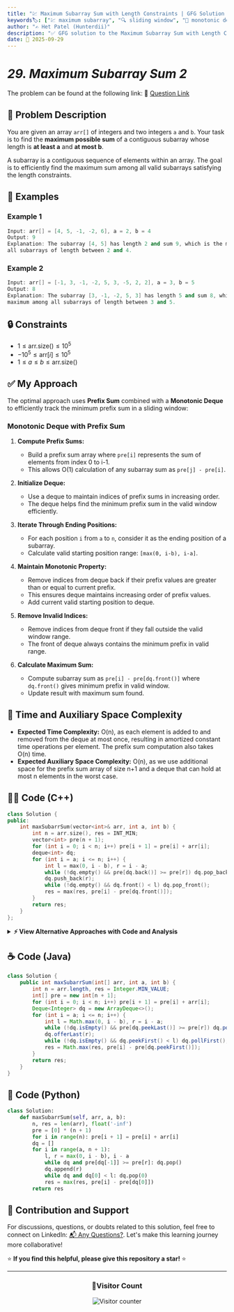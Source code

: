 ```yaml
---
title: "💹 Maximum Subarray Sum with Length Constraints | GFG Solution 🔍"
keywords🏷️: ["💹 maximum subarray", "🔍 sliding window", "📍 monotonic deque", "📈 prefix sum", "📘 GFG", "🏁 competitive programming", "📚 DSA"]
author: "✍️ Het Patel (Hunterdii)"
description: "✅ GFG solution to the Maximum Subarray Sum with Length Constraints problem: find maximum sum of subarray with length between a and b using monotonic deque optimization. 🚀"
date: 📅 2025-09-29
---
```


# *29. Maximum Subarray Sum 2*

The problem can be found at the following link: 🔗 [Question Link](https://www.geeksforgeeks.org/problems/maximum-subarray-sum--110820/1)

## **🧩 Problem Description**

You are given an array `arr[]` of integers and two integers `a` and `b`. Your task is to find the **maximum possible sum** of a contiguous subarray whose length is **at least a** and **at most b**.

A subarray is a contiguous sequence of elements within an array. The goal is to efficiently find the maximum sum among all valid subarrays satisfying the length constraints.

## **📘 Examples**

### Example 1

```cpp
Input: arr[] = [4, 5, -1, -2, 6], a = 2, b = 4
Output: 9
Explanation: The subarray [4, 5] has length 2 and sum 9, which is the maximum among 
all subarrays of length between 2 and 4.
```

### Example 2

```cpp
Input: arr[] = [-1, 3, -1, -2, 5, 3, -5, 2, 2], a = 3, b = 5
Output: 8
Explanation: The subarray [3, -1, -2, 5, 3] has length 5 and sum 8, which is the 
maximum among all subarrays of length between 3 and 5.
```

## **🔒 Constraints**

* $1 \le \text{arr.size()} \le 10^5$
* $-10^5 \le \text{arr}[i] \le 10^5$
* $1 \le a \le b \le \text{arr.size()}$

## **✅ My Approach**

The optimal approach uses **Prefix Sum** combined with a **Monotonic Deque** to efficiently track the minimum prefix sum in a sliding window:

### **Monotonic Deque with Prefix Sum**

1. **Compute Prefix Sums:**
   * Build a prefix sum array where `pre[i]` represents the sum of elements from index 0 to i-1.
   * This allows O(1) calculation of any subarray sum as `pre[j] - pre[i]`.

2. **Initialize Deque:**
   * Use a deque to maintain indices of prefix sums in increasing order.
   * The deque helps find the minimum prefix sum in the valid window efficiently.

3. **Iterate Through Ending Positions:**
   * For each position `i` from `a` to `n`, consider it as the ending position of a subarray.
   * Calculate valid starting position range: `[max(0, i-b), i-a]`.

4. **Maintain Monotonic Property:**
   * Remove indices from deque back if their prefix values are greater than or equal to current prefix.
   * This ensures deque maintains increasing order of prefix values.
   * Add current valid starting position to deque.

5. **Remove Invalid Indices:**
   * Remove indices from deque front if they fall outside the valid window range.
   * The front of deque always contains the minimum prefix in valid range.

6. **Calculate Maximum Sum:**
   * Compute subarray sum as `pre[i] - pre[dq.front()]` where `dq.front()` gives minimum prefix in valid window.
   * Update result with maximum sum found.

## 📝 Time and Auxiliary Space Complexity

* **Expected Time Complexity:** O(n), as each element is added to and removed from the deque at most once, resulting in amortized constant time operations per element. The prefix sum computation also takes O(n) time.
* **Expected Auxiliary Space Complexity:** O(n), as we use additional space for the prefix sum array of size n+1 and a deque that can hold at most n elements in the worst case.

## **🧑‍💻 Code (C++)**

```cpp
class Solution {
public:
    int maxSubarrSum(vector<int>& arr, int a, int b) {
        int n = arr.size(), res = INT_MIN;
        vector<int> pre(n + 1);
        for (int i = 0; i < n; i++) pre[i + 1] = pre[i] + arr[i];
        deque<int> dq;
        for (int i = a; i <= n; i++) {
            int l = max(0, i - b), r = i - a;
            while (!dq.empty() && pre[dq.back()] >= pre[r]) dq.pop_back();
            dq.push_back(r);
            while (!dq.empty() && dq.front() < l) dq.pop_front();
            res = max(res, pre[i] - pre[dq.front()]);
        }
        return res;
    }
};
```

<details>
<summary><b>⚡ View Alternative Approaches with Code and Analysis</b></summary>

## 📊 **2️⃣ Sliding Window with Min-Tracking**

### 💡 Algorithm Steps:

1. Compute prefix sums for efficient range sum queries.
2. Use a sliding window of valid start positions for each end position.
3. Track minimum prefix sum in the valid window using a monotonic deque.
4. Calculate maximum difference between current prefix and minimum prefix in range.

```cpp
class Solution {
public:
    int maxSubarrSum(vector<int>& arr, int a, int b) {
        int n = arr.size(), ans = INT_MIN;
        vector<int> p(n + 1);
        for (int i = 0; i < n; i++) p[i + 1] = p[i] + arr[i];
        deque<pair<int, int>> dq;
        dq.push_back({0, 0});
        for (int i = a; i <= n; i++) {
            while (!dq.empty() && dq.front().second < i - b) dq.pop_front();
            ans = max(ans, p[i] - dq.front().first);
            if (i < n) {
                while (!dq.empty() && dq.back().first >= p[i - a + 1]) dq.pop_back();
                dq.push_back({p[i - a + 1], i - a + 1});
            }
        }
        return ans;
    }
};
```

### 📝 **Complexity Analysis:**

* **Time:** ⏱️ O(n) - Single pass with amortized O(1) deque operations
* **Auxiliary Space:** 💾 O(n) - Prefix array and deque storage

### ✅ **Why This Approach?**

* Explicit window boundary tracking
* Pairs store both value and index for clarity
* Easy to debug and verify correctness

## 📊 **3️⃣ Two-Pointer with Segment Tree**

### 💡 Algorithm Steps:

1. Build a segment tree for range minimum queries on prefix sums.
2. For each ending position, query minimum prefix in valid range.
3. Calculate subarray sum using difference of prefix sums.
4. Update maximum sum found across all valid subarrays.

```cpp
class Solution {
    vector<int> seg;
    void build(vector<int>& p, int i, int l, int r) {
        if (l == r) { seg[i] = p[l]; return; }
        int m = (l + r) / 2;
        build(p, 2 * i, l, m);
        build(p, 2 * i + 1, m + 1, r);
        seg[i] = min(seg[2 * i], seg[2 * i + 1]);
    }
    int query(int i, int l, int r, int ql, int qr) {
        if (ql > r || qr < l) return INT_MAX;
        if (ql <= l && r <= qr) return seg[i];
        int m = (l + r) / 2;
        return min(query(2 * i, l, m, ql, qr), query(2 * i + 1, m + 1, r, ql, qr));
    }
public:
    int maxSubarrSum(vector<int>& arr, int a, int b) {
        int n = arr.size(), ans = INT_MIN;
        vector<int> p(n + 1);
        for (int i = 0; i < n; i++) p[i + 1] = p[i] + arr[i];
        seg.resize(4 * (n + 1));
        build(p, 1, 0, n);
        for (int i = a; i <= n; i++) {
            int minPre = query(1, 0, n, max(0, i - b), i - a);
            ans = max(ans, p[i] - minPre);
        }
        return ans;
    }
};
```

### 📝 **Complexity Analysis:**

* **Time:** ⏱️ O(n log n) - Segment tree build and queries
* **Auxiliary Space:** 💾 O(n) - Segment tree storage

### ✅ **Why This Approach?**

* Generalizes to dynamic updates
* Clear separation of concerns
* Useful when array modifications are needed

## 📊 **4️⃣ Brute Force with Optimization**

### 💡 Algorithm Steps:

1. Enumerate all subarrays with length between a and b.
2. Calculate sum for each valid subarray length.
3. Use prefix sums to compute range sums in O(1) time.
4. Track and return the maximum sum encountered.

```cpp
class Solution {
public:
    int maxSubarrSum(vector<int>& arr, int a, int b) {
        int n = arr.size(), res = INT_MIN;
        vector<int> p(n + 1);
        for (int i = 0; i < n; i++) p[i + 1] = p[i] + arr[i];
        for (int len = a; len <= b; len++) {
            for (int i = 0; i + len <= n; i++) {
                res = max(res, p[i + len] - p[i]);
            }
        }
        return res;
    }
};
```

### 📝 **Complexity Analysis:**

* **Time:** ⏱️ O(n × (b - a)) - Nested loops over lengths and positions
* **Auxiliary Space:** 💾 O(n) - Prefix array only

### ✅ **Why This Approach?**

* Straightforward and easy to implement
* Good for small constraint ranges
* No complex data structures required

> Note: This approach results in Time Limit Exceeded (TLE) for large inputs (fails ~1110 /1111 test cases due to time constraints).

## 🆚 **🔍 Comparison of Approaches**

| 🚀 **Approach**                    | ⏱️ **Time Complexity** | 💾 **Space Complexity** | ✅ **Pros**                        | ⚠️ **Cons**                           |
| ---------------------------------- | ---------------------- | ----------------------- | --------------------------------- | ------------------------------------- |
| 🏷️ **Monotonic Deque**            | 🟢 O(n)                | 🟢 O(n)                 | 🚀 Optimal linear time            | 🔧 Complex deque maintenance         |
| 🔍 **Sliding Window**             | 🟢 O(n)                | 🟢 O(n)                 | 📖 Clear window logic             | 🔧 Extra space for pairs             |
| 📊 **Segment Tree**               | 🟡 O(n log n)          | 🟢 O(n)                 | 🎯 Supports dynamic updates       | 🐌 Slower for static queries         |
| 🔄 **Brute Force**                | 🔴 O(n × (b-a))        | 🟢 O(n)                 | ⭐ Simple implementation          | 🐌 Poor performance for large ranges |

### 🏆 **Best Choice Recommendation**

| 🎯 **Scenario**                                    | 🎖️ **Recommended Approach**          | 🔥 **Performance Rating** |
| -------------------------------------------------- | ------------------------------------- | ------------------------- |
| 🏅 **Optimal performance needed**                     | 🥇 **Monotonic Deque**               | ★★★★★                     |
| 📖 **Readability priority**                           | 🥈 **Sliding Window**                | ★★★★☆                     |
| 🔧 **Dynamic array updates**                          | 🥉 **Segment Tree**                  | ★★★★☆                     |
| 🎯 **Small constraints**                              | 🏅 **Brute Force**                   | ★★★☆☆                     |

</details>

## **☕ Code (Java)**

```java
class Solution {
    public int maxSubarrSum(int[] arr, int a, int b) {
        int n = arr.length, res = Integer.MIN_VALUE;
        int[] pre = new int[n + 1];
        for (int i = 0; i < n; i++) pre[i + 1] = pre[i] + arr[i];
        Deque<Integer> dq = new ArrayDeque<>();
        for (int i = a; i <= n; i++) {
            int l = Math.max(0, i - b), r = i - a;
            while (!dq.isEmpty() && pre[dq.peekLast()] >= pre[r]) dq.pollLast();
            dq.offerLast(r);
            while (!dq.isEmpty() && dq.peekFirst() < l) dq.pollFirst();
            res = Math.max(res, pre[i] - pre[dq.peekFirst()]);
        }
        return res;
    }
}
```

## **🐍 Code (Python)**

```python
class Solution:
    def maxSubarrSum(self, arr, a, b):
        n, res = len(arr), float('-inf')
        pre = [0] * (n + 1)
        for i in range(n): pre[i + 1] = pre[i] + arr[i]
        dq = []
        for i in range(a, n + 1):
            l, r = max(0, i - b), i - a
            while dq and pre[dq[-1]] >= pre[r]: dq.pop()
            dq.append(r)
            while dq and dq[0] < l: dq.pop(0)
            res = max(res, pre[i] - pre[dq[0]])
        return res
```

## 🧠 Contribution and Support

For discussions, questions, or doubts related to this solution, feel free to connect on LinkedIn: [📬 Any Questions?](https://www.linkedin.com/in/patel-hetkumar-sandipbhai-8b110525a/). Let's make this learning journey more collaborative!

⭐ **If you find this helpful, please give this repository a star!** ⭐

---

<div align="center">
  <h3><b>📍Visitor Count</b></h3>
</div>

<p align="center">
  <img src="https://visitor-badge.laobi.icu/badge?page_id=Hunterdii.GeeksforGeeks-POTD" alt="Visitor counter" />
</p>





